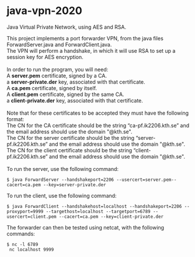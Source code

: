 # java-vpn-2020
Java Virtual Private Network, using AES and RSA.

This project implements a port forwarder VPN, from the java files ForwardServer.java and ForwardClient.java.\
The VPN will perform a handshake, in which it will use RSA to set up a session key for AES encryption.\
\
In order to run the program, you will need:\
A **server.pem** certificate, signed by a CA.\
a **server-private.der** key, associated with that certificate.\
A **ca.pem** certificate, signed by itself.\
A **client.pem** certificate, signed by the same CA.\
a **client-private.der** key, associated with that certificate.\
\
Note that for these certificates to be accepted they must have the following format:\
The CN for the CA certificate should be the string “ca-pf.ik2206.kth.se” and the email address should use the domain "@kth.se".\
The CN for the server certificate should be the string “server-pf.ik2206.kth.se” and the email address should use the domain "@kth.se".\
The CN for the client certificate should be the string “client-pf.ik2206.kth.se” and the email address should use the domain "@kth.se".\
\
To run the server, use the following command:
```
$ java ForwardServer --handshakeport=2206 --usercert=server.pem--cacert=ca.pem --key=server-private.der
```
To run the client, use the following command:
```
$ java ForwardClient --handshakehost=localhost --handshakeport=2206 --proxyport=9999 --targethost=localhost --targetport=6789 --usercert=client.pem --cacert=ca.pem --key=client-private.der
```

The forwarder can then be tested using netcat, with the following commands:
```
$ nc -l 6789
 nc localhost 9999
 ```
